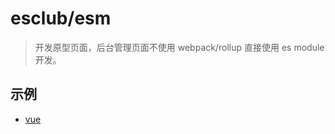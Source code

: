 # esclub/esm


> 开发原型页面，后台管理页面不使用 webpack/rollup 直接使用 es module 开发。


## 示例

- [vue](./docs/vue/index.html)